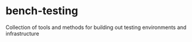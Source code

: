 # bench-testing
Collection of tools and methods for building out testing environments and infrastructure
